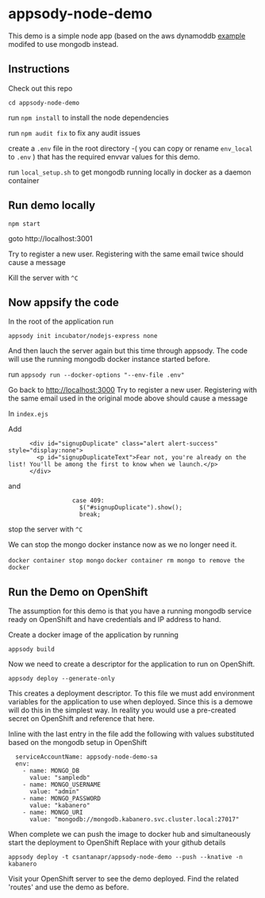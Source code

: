 # appsody-node-demo

This demo is a simple node app (based on the aws dynamoddb [example]( https://docs.aws.amazon.com/elasticbeanstalk/latest/dg/nodejs-dynamodb-tutorial.html) modifed to use mongodb instead.

## Instructions

Check out this repo

`cd appsody-node-demo`

run `npm install` to install the node dependencies

run `npm audit fix`  to fix any audit issues

create a `.env` file in the root directory -( you can copy or rename `env_local` to `.env` ) that has the required envvar values for this demo.

run `local_setup.sh` to get mongodb running locally in docker as a daemon container

## Run demo locally

`npm start`

goto http://localhost:3001

Try to register a new user.
Registering with the same email twice should cause a message

Kill the server with `^C`

## Now appsify the code

In the root of the application run

`appsody init incubator/nodejs-express none`

And then lauch the server again but this time through appsody.  The code will use the running mongodb docker instance started before.

run `appsody run --docker-options "--env-file .env"`

Go back to  [http://localhost:3000]() Try to register a new user. Registering with the same email used in the original mode above  should cause a message

In `index.ejs`

Add

```
      <div id="signupDuplicate" class="alert alert-success" style="display:none">
        <p id="signupDuplicateText">Fear not, you're already on the list! You'll be among the first to know when we launch.</p>
      </div>
```

and

```
                  case 409:
                    $("#signupDuplicate").show();
                    break;
```

stop the server with `^C`

We can stop the mongo docker instance now as we no longer need it.

`docker container stop mongo`
`docker container rm mongo to remove the docker`

## Run the Demo on OpenShift

The assumption for this demo is that you have a running mongodb service ready on OpenShift and have credentials and IP address to hand.

Create a docker image of the application by running

`appsody build`

Now we need to create a descriptor for the application to run on OpenShift.

`appsody deploy --generate-only`

This creates a deployment descriptor. To this file we must add environment variables for the application to use when deployed. Since this is a demowe will do this in the simplest way. In reality you would use a pre-created secret on OpenShift and reference that here.

Inline with the last entry in the file add the following with values substituted based on the mongodb setup in OpenShift

```
  serviceAccountName: appsody-node-demo-sa
  env:
    - name: MONGO_DB
      value: "sampledb"
    - name: MONGO_USERNAME
      value: "admin"
    - name: MONGO_PASSWORD
      value: "kabanero"
    - name: MONGO_URI
      value: "mongodb://mongodb.kabanero.svc.cluster.local:27017"
```

When complete we can push the image to docker hub and simultaneously start the deployment to OpenShift
Replace <account> with your github details

`appsody deploy -t csantanapr/appsody-node-demo --push --knative -n kabanero`

Visit your OpenShift server to see the demo deployed.  Find the related 'routes' and use the demo as before.
